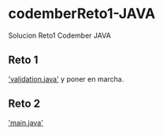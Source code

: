 # codemberReto1-JAVA
Solucion Reto1 Codember JAVA

<h2>Reto 1</h2>
<a href="https://github.com/teo-o/codemberReto1-JAVA/blob/master/src/Reto_1/validation.java">'validation.java'</a> y poner en marcha.

<h2>Reto 2</h2>
<a href="https://github.com/teo-o/codemberReto1-JAVA/blob/master/src/Reto_2/main.java">'main.java'</a>
